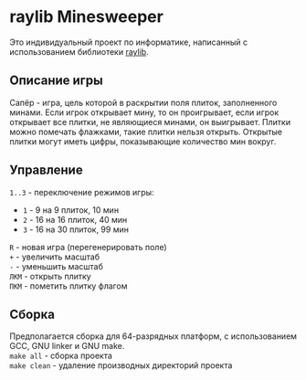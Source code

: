 # raylib Minesweeper
Это индивидуальный проект по информатике, написанный с использованием библиотеки [raylib](https://github.com/raysan5/raylib).
## Описание игры
Сапёр - игра, цель которой в раскрытии поля плиток, заполненного минами. Если игрок открывает мину, то он проигрывает, если игрок открывает все плитки, не являющиеся минами, он выигрывает. Плитки можно помечать флажками, такие плитки нельзя открыть. Открытые плитки могут иметь цифры, показывающие количество мин вокруг.
## Управление
`1..3` - переключение режимов игры:
- `1` - 9 на 9 плиток, 10 мин
- `2` - 16 на 16 плиток, 40 мин
- `3` - 16 на 30 плиток, 99 мин

`R` - новая игра (перегенерировать поле) <br>
`+` - увеличить масштаб <br>
`-` - уменьшить масштаб <br>
`ЛКМ` - открыть плитку <br>
`ПКМ` - пометить плитку флагом <br>
## Сборка
Предполагается сборка для 64-разрядных платформ, с использованием GCC, GNU linker и GNU make. <br>
`make all` - сборка проекта <br>
`make clean` - удаление производных директорий проекта <br>
